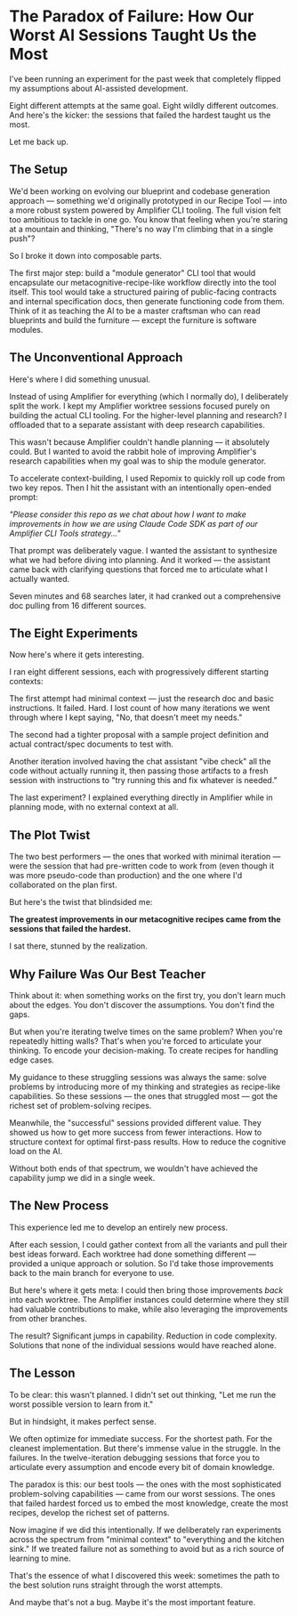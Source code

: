 # The Paradox of Failure: How Our Worst AI Sessions Taught Us the Most

I've been running an experiment for the past week that completely flipped my assumptions about AI-assisted development. 

Eight different attempts at the same goal. Eight wildly different outcomes. And here's the kicker: the sessions that failed the hardest taught us the most.

Let me back up.

## The Setup

We'd been working on evolving our blueprint and codebase generation approach — something we'd originally prototyped in our Recipe Tool — into a more robust system powered by Amplifier CLI tooling. The full vision felt too ambitious to tackle in one go. You know that feeling when you're staring at a mountain and thinking, "There's no way I'm climbing that in a single push"?

So I broke it down into composable parts.

The first major step: build a "module generator" CLI tool that would encapsulate our metacognitive-recipe-like workflow directly into the tool itself. This tool would take a structured pairing of public-facing contracts and internal specification docs, then generate functioning code from them. Think of it as teaching the AI to be a master craftsman who can read blueprints and build the furniture — except the furniture is software modules.

## The Unconventional Approach

Here's where I did something unusual.

Instead of using Amplifier for everything (which I normally do), I deliberately split the work. I kept my Amplifier worktree sessions focused purely on building the actual CLI tooling. For the higher-level planning and research? I offloaded that to a separate assistant with deep research capabilities.

This wasn't because Amplifier couldn't handle planning — it absolutely could. But I wanted to avoid the rabbit hole of improving Amplifier's research capabilities when my goal was to ship the module generator.

To accelerate context-building, I used Repomix to quickly roll up code from two key repos. Then I hit the assistant with an intentionally open-ended prompt:

*"Please consider this repo as we chat about how I want to make improvements in how we are using Claude Code SDK as part of our Amplifier CLI Tools strategy..."*

That prompt was deliberately vague. I wanted the assistant to synthesize what we had before diving into planning. And it worked — the assistant came back with clarifying questions that forced me to articulate what I actually wanted.

Seven minutes and 68 searches later, it had cranked out a comprehensive doc pulling from 16 different sources.

## The Eight Experiments

Now here's where it gets interesting.

I ran eight different sessions, each with progressively different starting contexts:

The first attempt had minimal context — just the research doc and basic instructions. It failed. Hard. I lost count of how many iterations we went through where I kept saying, "No, that doesn't meet my needs."

The second had a tighter proposal with a sample project definition and actual contract/spec documents to test with.

Another iteration involved having the chat assistant "vibe check" all the code without actually running it, then passing those artifacts to a fresh session with instructions to "try running this and fix whatever is needed."

The last experiment? I explained everything directly in Amplifier while in planning mode, with no external context at all.

## The Plot Twist

The two best performers — the ones that worked with minimal iteration — were the session that had pre-written code to work from (even though it was more pseudo-code than production) and the one where I'd collaborated on the plan first.

But here's the twist that blindsided me:

**The greatest improvements in our metacognitive recipes came from the sessions that failed the hardest.**

I sat there, stunned by the realization.

## Why Failure Was Our Best Teacher

Think about it: when something works on the first try, you don't learn much about the edges. You don't discover the assumptions. You don't find the gaps.

But when you're iterating twelve times on the same problem? When you're repeatedly hitting walls? That's when you're forced to articulate your thinking. To encode your decision-making. To create recipes for handling edge cases.

My guidance to these struggling sessions was always the same: solve problems by introducing more of my thinking and strategies as recipe-like capabilities. So these sessions — the ones that struggled most — got the richest set of problem-solving recipes.

Meanwhile, the "successful" sessions provided different value. They showed us how to get more success from fewer interactions. How to structure context for optimal first-pass results. How to reduce the cognitive load on the AI.

Without both ends of that spectrum, we wouldn't have achieved the capability jump we did in a single week.

## The New Process

This experience led me to develop an entirely new process. 

After each session, I could gather context from all the variants and pull their best ideas forward. Each worktree had done something different — provided a unique approach or solution. So I'd take those improvements back to the main branch for everyone to use.

But here's where it gets meta: I could then bring those improvements *back* into each worktree. The Amplifier instances could determine where they still had valuable contributions to make, while also leveraging the improvements from other branches.

The result? Significant jumps in capability. Reduction in code complexity. Solutions that none of the individual sessions would have reached alone.

## The Lesson

To be clear: this wasn't planned. I didn't set out thinking, "Let me run the worst possible version to learn from it." 

But in hindsight, it makes perfect sense. 

We often optimize for immediate success. For the shortest path. For the cleanest implementation. But there's immense value in the struggle. In the failures. In the twelve-iteration debugging sessions that force you to articulate every assumption and encode every bit of domain knowledge.

The paradox is this: our best tools — the ones with the most sophisticated problem-solving capabilities — came from our worst sessions. The ones that failed hardest forced us to embed the most knowledge, create the most recipes, develop the richest set of patterns.

Now imagine if we did this intentionally. If we deliberately ran experiments across the spectrum from "minimal context" to "everything and the kitchen sink." If we treated failure not as something to avoid but as a rich source of learning to mine.

That's the essence of what I discovered this week: sometimes the path to the best solution runs straight through the worst attempts. 

And maybe that's not a bug. Maybe it's the most important feature.